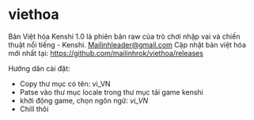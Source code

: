 # viethoa

Bản Việt hóa Kenshi 1.0 là phiên bản raw của trò chơi nhập vai và chiến thuật nổi tiếng - Kenshi.
Mailinhleader@gmail.com
Cập nhật bản việt hóa mới nhất tại: https://github.com/mailinhrok/viethoa/releases

Hướng dân cài đặt:
 - Copy thư mục có tên: vi_VN
 - Patse vào thư mục locale trong thư mục tải game kenshi
 - khởi động game, chọn ngôn ngữ: *vi_VN*
 - Chill thôi

